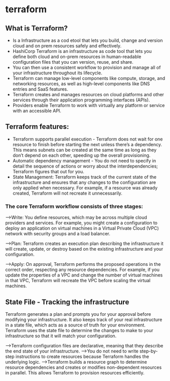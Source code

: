 # terraform

## What is Terraform?
- Is a Infrastructure as a cod etool that lets you build, change and version cloud and on prem resources safely and effectively.
- HashiCorp Terraform is an infrastructure as code tool that lets you define both cloud and on-prem resources in human-readable configuration files that you can version, reuse, and share.
- You can then use a consistent workflow to provision and manage all of your infrastructure throughout its lifecycle.
- Terraform can manage low-level components like compute, storage, and networking resources, as well as high-level components like DNS entries and SaaS features.
- Terraform creates and manages resources on cloud platforms and other services through their application programming interfaces (APIs).
- Providers enable Terraform to work with virtually any platform or service with an accessible API.

## Terraform features:
- Terraform supports parallel execution - Terraform does not wait for one resource to finish before starting the next unless there’s a dependency. This means subnets can be created at the same time as long as they don’t depend on each other, speeding up the overall provisioning.
- Automatic dependency management - You do not need to specify in detail the sequence of actions or worry about the interdependencies; Terraform figures that out for you.
- State Management: Terraform keeps track of the current state of the infrastructure and ensures that any changes to the configuration are only applied when necessary. For example, if a resource was already created, Terraform will not recreate it unnecessarily.
  
### The core Terraform workflow consists of three stages:

-->Write: You define resources, which may be across multiple cloud providers and services. For example, you might create a configuration to deploy an application on virtual machines in a Virtual Private Cloud (VPC) network with security groups and a load balancer.

-->Plan: Terraform creates an execution plan describing the infrastructure it will create, update, or destroy based on the existing infrastructure and your configuration.

-->Apply: On approval, Terraform performs the proposed operations in the correct order, respecting any resource dependencies. For example, if you update the properties of a VPC and change the number of virtual machines in that VPC, Terraform will recreate the VPC before scaling the virtual machines.

## State File - Tracking the infrastructure
Terraform generates a plan and prompts you for your approval before modifying your infrastructure. It also keeps track of your real infrastructure in a state file, which acts as a source of truth for your environment. Terraform uses the state file to determine the changes to make to your infrastructure so that it will match your configuration.

-->Terraform configuration files are declarative, meaning that they describe the end state of your infrastructure.
-->You do not need to write step-by-step instructions to create resources because Terraform handles the underlying logic.
-->Terraform builds a resource graph to determine resource dependencies and creates or modifies non-dependent resources in parallel. This allows Terraform to provision resources efficiently.
